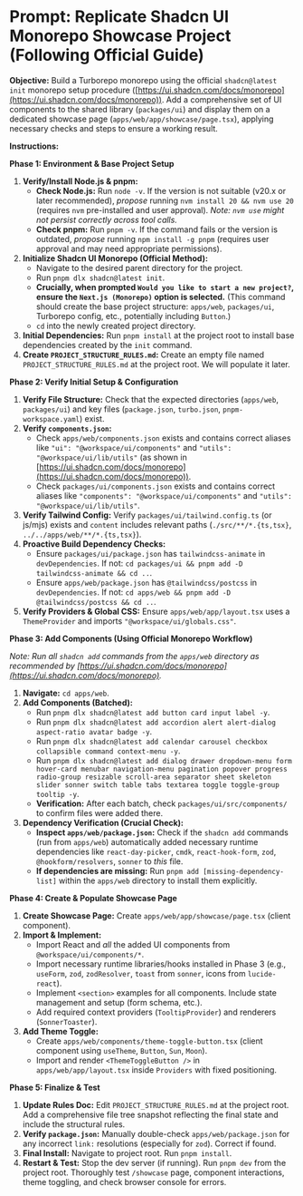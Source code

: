 # Prompt: Replicate Shadcn UI Monorepo Showcase Project (Following Official Guide)

**Objective:** Build a Turborepo monorepo using the official `shadcn@latest init` monorepo setup procedure ([https://ui.shadcn.com/docs/monorepo](https://ui.shadcn.com/docs/monorepo)). Add a comprehensive set of UI components to the shared library (`packages/ui`) and display them on a dedicated showcase page (`apps/web/app/showcase/page.tsx`), applying necessary checks and steps to ensure a working result.

**Instructions:**

**Phase 1: Environment & Base Project Setup**

1.  **Verify/Install Node.js & pnpm:**
    *   **Check Node.js:** Run `node -v`. If the version is not suitable (v20.x or later recommended), *propose* running `nvm install 20 && nvm use 20` (requires `nvm` pre-installed and user approval). *Note: `nvm use` might not persist correctly across tool calls.*
    *   **Check pnpm:** Run `pnpm -v`. If the command fails or the version is outdated, *propose* running `npm install -g pnpm` (requires user approval and may need appropriate permissions).
2.  **Initialize Shadcn UI Monorepo (Official Method):**
    *   Navigate to the desired parent directory for the project.
    *   Run `pnpm dlx shadcn@latest init`.
    *   **Crucially, when prompted `Would you like to start a new project?`, ensure the `Next.js (Monorepo)` option is selected.** (This command should create the base project structure: `apps/web`, `packages/ui`, Turborepo config, etc., potentially including `Button`.)
    *   `cd` into the newly created project directory.
3.  **Initial Dependencies:** Run `pnpm install` at the project root to install base dependencies created by the `init` command.
4.  **Create `PROJECT_STRUCTURE_RULES.md`:** Create an empty file named `PROJECT_STRUCTURE_RULES.md` at the project root. We will populate it later.

**Phase 2: Verify Initial Setup & Configuration**

1.  **Verify File Structure:** Check that the expected directories (`apps/web`, `packages/ui`) and key files (`package.json`, `turbo.json`, `pnpm-workspace.yaml`) exist.
2.  **Verify `components.json`:**
    *   Check `apps/web/components.json` exists and contains correct aliases like `"ui": "@workspace/ui/components"` and `"utils": "@workspace/ui/lib/utils"` (as shown in [https://ui.shadcn.com/docs/monorepo](https://ui.shadcn.com/docs/monorepo)).
    *   Check `packages/ui/components.json` exists and contains correct aliases like `"components": "@workspace/ui/components"` and `"utils": "@workspace/ui/lib/utils"`.
3.  **Verify Tailwind Config:** Verify `packages/ui/tailwind.config.ts` (or js/mjs) exists and `content` includes relevant paths (`./src/**/*.{ts,tsx}`, `../../apps/web/**/*.{ts,tsx}`).
4.  **Proactive Build Dependency Checks:**
    *   Ensure `packages/ui/package.json` has `tailwindcss-animate` in `devDependencies`. If not: `cd packages/ui && pnpm add -D tailwindcss-animate && cd ..`.
    *   Ensure `apps/web/package.json` has `@tailwindcss/postcss` in `devDependencies`. If not: `cd apps/web && pnpm add -D @tailwindcss/postcss && cd ..`.
5.  **Verify Providers & Global CSS:** Ensure `apps/web/app/layout.tsx` uses a `ThemeProvider` and imports `"@workspace/ui/globals.css"`.

**Phase 3: Add Components (Using Official Monorepo Workflow)**

*Note: Run all `shadcn add` commands from the `apps/web` directory as recommended by [https://ui.shadcn.com/docs/monorepo](https://ui.shadcn.com/docs/monorepo).* 

1.  **Navigate:** `cd apps/web`.
2.  **Add Components (Batched):**
    *   Run `pnpm dlx shadcn@latest add button card input label -y`.
    *   Run `pnpm dlx shadcn@latest add accordion alert alert-dialog aspect-ratio avatar badge -y`.
    *   Run `pnpm dlx shadcn@latest add calendar carousel checkbox collapsible command context-menu -y`.
    *   Run `pnpm dlx shadcn@latest add dialog drawer dropdown-menu form hover-card menubar navigation-menu pagination popover progress radio-group resizable scroll-area separator sheet skeleton slider sonner switch table tabs textarea toggle toggle-group tooltip -y`.
    *   **Verification:** After each batch, check `packages/ui/src/components/` to confirm files were added there.
3.  **Dependency Verification (Crucial Check):**
    *   **Inspect `apps/web/package.json`:** Check if the `shadcn add` commands (run from `apps/web`) automatically added necessary runtime dependencies like `react-day-picker`, `cmdk`, `react-hook-form`, `zod`, `@hookform/resolvers`, `sonner` to *this* file.
    *   **If dependencies are missing:** Run `pnpm add [missing-dependency-list]` within the `apps/web` directory to install them explicitly.

**Phase 4: Create & Populate Showcase Page**

1.  **Create Showcase Page:** Create `apps/web/app/showcase/page.tsx` (client component).
2.  **Import & Implement:**
    *   Import React and *all* the added UI components from `@workspace/ui/components/*`.
    *   Import necessary runtime libraries/hooks installed in Phase 3 (e.g., `useForm`, `zod`, `zodResolver`, `toast` from `sonner`, icons from `lucide-react`).
    *   Implement `<section>` examples for all components. Include state management and setup (form schema, etc.).
    *   Add required context providers (`TooltipProvider`) and renderers (`SonnerToaster`).
3.  **Add Theme Toggle:**
    *   Create `apps/web/components/theme-toggle-button.tsx` (client component using `useTheme`, `Button`, `Sun`, `Moon`).
    *   Import and render `<ThemeToggleButton />` in `apps/web/app/layout.tsx` inside `Providers` with fixed positioning.

**Phase 5: Finalize & Test**

1.  **Update Rules Doc:** Edit `PROJECT_STRUCTURE_RULES.md` at the project root. Add a comprehensive file tree snapshot reflecting the final state and include the structural rules.
2.  **Verify `package.json`:** Manually double-check `apps/web/package.json` for any incorrect `link:` resolutions (especially for `zod`). Correct if found.
3.  **Final Install:** Navigate to project root. Run `pnpm install`.
4.  **Restart & Test:** Stop the dev server (if running). Run `pnpm dev` from the project root. Thoroughly test `/showcase` page, component interactions, theme toggling, and check browser console for errors. 